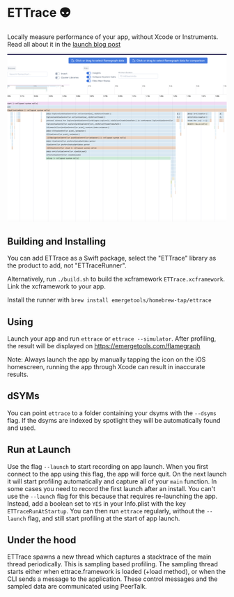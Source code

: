 # ETTrace 👽

Locally measure performance of your app, without Xcode or Instruments. Read all about it in the [launch blog post](https://www.emergetools.com/blog/posts/ettrace-reliable-ios-profiling-with-flamecharts)

![Example Flamechart](https://raw.githubusercontent.com/EmergeTools/ETTrace/master/images/example_flamechart.png)

## Building and Installing

You can add ETTrace as a Swift package, select the "ETTrace" library as the product to add, not "ETTraceRunner".

Alternatively, run `./build.sh` to build the xcframework `ETTrace.xcframework`. Link the xcframework to your app.

Install the runner with `brew install emergetools/homebrew-tap/ettrace`

## Using

Launch your app and run `ettrace` or `ettrace --simulator`. After profiling, the result will be displayed on https://emergetools.com/flamegraph

Note: Always launch the app by manually tapping the icon on the iOS homescreen, running the app through Xcode can result in inaccurate results.

## dSYMs

You can point `ettrace` to a folder containing your dsyms with the `--dsyms` flag. If the dsyms are indexed by spotlight they will be automatically found and used.

## Run at Launch

Use the flag `--launch` to start recording on app launch. When you first connect to the app using this flag, the app will force quit. On the next launch it will start profiling automatically and capture all of your `main` function. In some cases you need to record the first launch after an install. You can't use the `--launch` flag for this because that requires re-launching the app. Instead, add a boolean set to `YES` in your Info.plist with the key `ETTraceRunAtStartup`. You can then run `ettrace` regularly, without the `--launch` flag, and still start profiling at the start of app launch.

## Under the hood

ETTrace spawns a new thread which captures a stacktrace of the main thread periodically. This is sampling based profiling. The sampling thread starts either when ettrace.framework is loaded (+load method), or when the CLI sends a message to the application. These control messages and the sampled data are communicated using PeerTalk.
